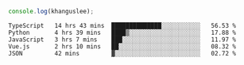 ```js
console.log(khanguslee);
```

<!--START_SECTION:waka-->
```text
TypeScript   14 hrs 43 mins  ██████████████░░░░░░░░░░░   56.53 % 
Python       4 hrs 39 mins   ████▒░░░░░░░░░░░░░░░░░░░░   17.88 % 
JavaScript   3 hrs 7 mins    ███░░░░░░░░░░░░░░░░░░░░░░   11.97 % 
Vue.js       2 hrs 10 mins   ██░░░░░░░░░░░░░░░░░░░░░░░   08.32 % 
JSON         42 mins         ▓░░░░░░░░░░░░░░░░░░░░░░░░   02.72 % 
```
<!--END_SECTION:waka-->

<!--
**khanguslee/khanguslee** is a ✨ _special_ ✨ repository because its `README.md` (this file) appears on your GitHub profile.

Here are some ideas to get you started:

- 🔭 I’m currently working on ...
- 🌱 I’m currently learning ...
- 👯 I’m looking to collaborate on ...
- 🤔 I’m looking for help with ...
- 💬 Ask me about ...
- 📫 How to reach me: ...
- 😄 Pronouns: ...
- ⚡ Fun fact: ...
-->
